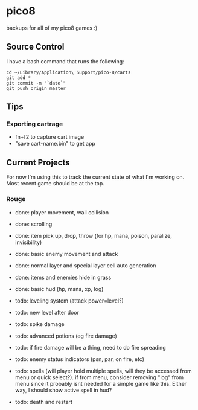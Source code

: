 # pico8

backups for all of my pico8 games :)

## Source Control

I have a bash command that runs the following:

```
cd ~/Library/Application\ Support/pico-8/carts
git add *
git commit -m "`date`"
git push origin master
```

## Tips

### Exporting cartrage

- fn+f2 to capture cart image
- "save cart-name.bin" to get app

## Current Projects

For now I'm using this to track the current state of what I'm working on. Most recent game should be at the top.

### Rouge

- done: player movement, wall collision
- done: scrolling
- done: item pick up, drop, throw (for hp, mana, poison, paralize, invisibility)
- done: basic enemy movement and attack
- done: normal layer and special layer cell auto generation
- done: items and enemies hide in grass
- done: basic hud (hp, mana, xp, log)

- todo: leveling system (attack power=level?)
- todo: new level after door
- todo: spike damage
- todo: advanced potions (eg fire damage)
- todo: if fire damage will be a thing, need to do fire spreading
- todo: enemy status indicators (psn, par, on fire, etc)
- todo: spells (will player hold multiple spells, will they be accessed from menu or quick select?). if from menu, consider removing "log" from menu since it probably isnt needed for a simple game like this. Either way, I should show active spell in hud?
- todo: death and restart
